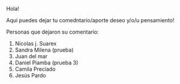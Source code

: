Hola!


Aqui puedes dejar tu comedntario/aporte deseo y/o/u pensamiento!


Personas que dejaron su comentario:

1. Nicolas j. Suarex
2. Sandra Milena (prueba)
3. Juan del mar 
4. Daniel Piamba (prueba 3)
5. Camila Preciado
6. Jesús Pardo
